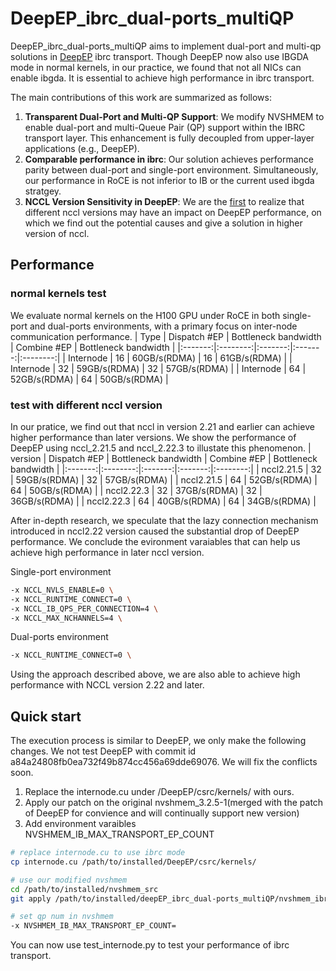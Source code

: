 # DeepEP_ibrc_dual-ports_multiQP
DeepEP_ibrc_dual-ports_multiQP aims to implement dual-port and multi-qp solutions in [DeepEP](https://github.com/deepseek-ai/DeepEP) ibrc transport. Though DeepEP now also use IBGDA mode in normal kernels, in our practice, we found that not all NICs can enable ibgda. It is essential to achieve high performance in ibrc transport. 

The main contributions of this work are summarized as follows:

1. **Transparent Dual-Port and Multi-QP Support**: We modify NVSHMEM to enable dual-port and multi-Queue Pair (QP) support within the IBRC transport layer. This enhancement is fully decoupled from upper-layer applications (e.g., DeepEP).
2. **Comparable performance in ibrc**: Our solution achieves performance parity between dual-port and single-port environment. Simultaneously, our performance in RoCE is not inferior to IB or the current used ibgda stratgey.
3. **NCCL Version Sensitivity in DeepEP**: We are the [first](https://github.com/deepseek-ai/DeepEP/issues/82) to realize that different nccl versions may have an impact on DeepEP performance, on which we find out the potential causes and give a solution in higher version of nccl.

## Performance
### normal kernels test
We evaluate normal kernels on the H100 GPU under RoCE in both single-port and dual-ports environments, with a primary focus on inter-node communication performance.
| Type | Dispatch #EP	| Bottleneck bandwidth | Combine #EP | Bottleneck bandwidth |
|:-------:|:--------:|:-------:|:-------:|:--------:|
| Internode | 16 | 60GB/s(RDMA) | 16 | 61GB/s(RDMA) |
| Internode | 32 | 59GB/s(RDMA) | 32 | 57GB/s(RDMA) |
| Internode | 64 | 52GB/s(RDMA) | 64 | 50GB/s(RDMA) |
### test with different nccl version
In our pratice, we find out that nccl in version 2.21 and earlier can achieve higher performance than later versions. We show the performance of DeepEP using nccl_2.21.5 and nccl_2.22.3 to illustate this phenomenon.
| version | Dispatch #EP	| Bottleneck bandwidth | Combine #EP | Bottleneck bandwidth |
|:-------:|:--------:|:-------:|:-------:|:--------:|
| nccl2.21.5 | 32 | 59GB/s(RDMA) | 32 | 57GB/s(RDMA) |
| nccl2.21.5 | 64 | 52GB/s(RDMA) | 64 | 50GB/s(RDMA) |
| nccl2.22.3 | 32 | 37GB/s(RDMA) | 32 | 36GB/s(RDMA) |
| nccl2.22.3 | 64 | 40GB/s(RDMA) | 64 | 34GB/s(RDMA) |

After in-depth research, we speculate that the lazy connection mechanism introduced in nccl2.22 version caused the substantial drop of DeepEP performance. We conclude the evironment varaiables that can help us achieve high performance in later nccl version.

Single-port environment

```bash
-x NCCL_NVLS_ENABLE=0 \
-x NCCL_RUNTIME_CONNECT=0 \
-x NCCL_IB_QPS_PER_CONNECTION=4 \
-x NCCL_MAX_NCHANNELS=4 \
```

Dual-ports environment

```bash
-x NCCL_RUNTIME_CONNECT=0 \
```

Using the approach described above, we are also able to achieve high performance with NCCL version 2.22 and later.

## Quick start
The execution process is similar to DeepEP, we only make the following changes. We not test DeepEP with commit id a84a24808fb0ea732f49b874cc456a69dde69076. We will fix the conflicts soon.

1. Replace the internode.cu under /DeepEP/csrc/kernels/ with ours.
2. Apply our patch on the original nvshmem_3.2.5-1(merged with the patch of DeepEP for convience and will continually support new version)
3. Add environment varaibles NVSHMEM_IB_MAX_TRANSPORT_EP_COUNT

```bash
# replace internode.cu to use ibrc mode
cp internode.cu /path/to/installed/DeepEP/csrc/kernels/

# use our modified nvshmem
cd /path/to/installed/nvshmem_src
git apply /path/to/installed/deepEP_ibrc_dual-ports_multiQP/nvshmem_ibrc.patch

# set qp num in nvshmem
-x NVSHMEM_IB_MAX_TRANSPORT_EP_COUNT=
```

You can now use test_internode.py to test your performance of ibrc transport.
